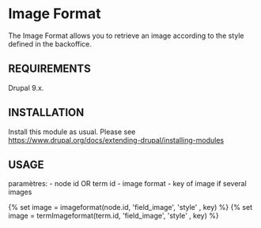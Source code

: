 Image Format 
=========
The Image Format allows you to retrieve an image according to the style defined in the backoffice.


REQUIREMENTS
-------------
Drupal 9.x.


INSTALLATION
-------------
Install this module as usual. Please see
https://www.drupal.org/docs/extending-drupal/installing-modules


USAGE
--------------

paramètres:
	- node id OR term id
	- image format
	- key of image if several images

{% set image = imageformat(node.id, 'field_image', 'style' , key) %}
{% set image = termImageformat(term.id, 'field_image', 'style' , key) %}